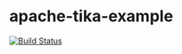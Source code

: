 # apache-tika-example
[![Build Status](https://travis-ci.org/rrajendran/apache-tika-example.svg)](https://travis-ci.org/rrajendran/apache-tika-example)